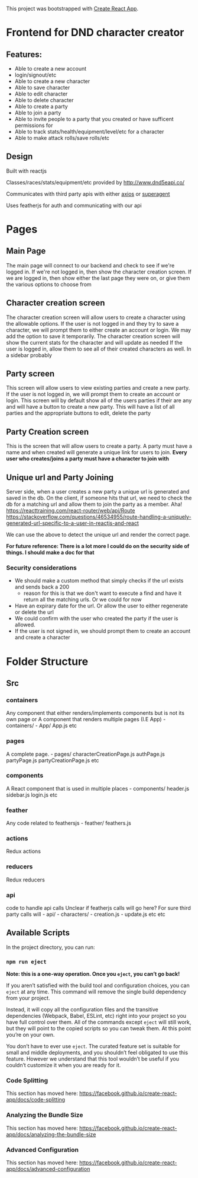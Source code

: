 This project was bootstrapped with [Create React App](https://github.com/facebook/create-react-app).

# Frontend for DND character creator

## Features:

   * Able to create a new account
   * login/signout/etc
   * Able to create a  new character
   * Able to save character
   * Able to edit character
   * Able to delete character
   * Able to create a party
   * Able to join a party
   * Able to invite people to a party that you created or have sufficent permissions for
   * Able to track stats/health/equipment/level/etc for a character
   * Able to make attack rolls/save rolls/etc

## Design

Built with reactjs

Classes/races/stats/equipment/etc provided by http://www.dnd5eapi.co/

Communicates with third party apis with either [axios](https://github.com/axios/axios) or [superagent](https://github.com/superagent/superagent)

Uses featherjs for auth and communicating with our api

# Pages

## Main Page

   The main page will connect to our backend and check to see if we're logged in. If we're not logged in, then show the character creation screen. If we are logged in, then show either the last page they were on, or give them the various options to choose from

## Character creation screen

   The character creation screen will allow users to create a character using the allowable options. If the user is not 
   logged in and they try to save a character, we will prompt them to either create an account or login. 
   We may add the option to save it temporarily. 
   The character creation screen will show the current stats for the character and will update as needed 
If the user is logged in, allow them to see all of their created characters as well. In a sidebar probably
## Party screen

   This screen will allow users to view existing parties and create a new party. If the user is not logged in, we will prompt them to create an account or login. This screen will by default show all of the users parties if their are any and will have a button to create a new party. This will have a list of all parties and the appropriate buttons to edit, delete the party

## Party Creation screen

   This is the screen that will allow users to create a party. A party must have a name and when created will generate a unique link for users to join.
**Every user who creates/joins a party must have a character to join with**
   
   
## Unique url and Party Joining

Server side, when a user creates a new party a unique url is generated and saved in the db. On the client, if someone hits that url, we need to check the db for a matching url and allow them to join the party as a member.
Aha! https://reacttraining.com/react-router/web/api/Route https://stackoverflow.com/questions/46534955/route-handling-a-uniquely-generated-url-specific-to-a-user-in-reactjs-and-react

We can use the above to detect the unique url and render the correct page. 



**For future reference: There is a lot more I could do on the security side of things. I should make a doc for that**

### Security considerations
* We should make a custom method that simply checks if the url exists and sends back a 200
    * reason for this is that we don't want to execute a find and have it return all the matching urls. Or we could for now
* Have an expirary date for the url. Or allow the user to either regenerate or delete the url
* We could confirm with the user who created the party if the user is allowed.
* If the user is not signed in, we should prompt them to create an account and create a character
# Folder Structure

## Src

### containers
Any component that either renders/implements components but is not its own page or A component that renders multiple pages (I.E App)
    - containers/
        - App/
            App.js
            etc
### pages
A complete page.
    - pages/
        characterCreationPage.js
        authPage.js
        partyPage.js
        partyCreationPage.js
        etc
### components
A React component that is used in multiple places
    - components/
        header.js
        sidebar.js
        login.js
        etc
### feather
Any code related to feathersjs
    - feather/
        feathers.js
### actions
Redux actions

### reducers
Redux reducers

### api
code to handle api calls
    Unclear if featherjs calls will go here?
    For sure third party calls will
    - api/
        - characters/
            - creation.js
            - update.js
            etc
        etc
        
## Available Scripts

In the project directory, you can run:

### `npm run eject`

**Note: this is a one-way operation. Once you `eject`, you can’t go back!**

If you aren’t satisfied with the build tool and configuration choices, you can `eject` at any time. This command will remove the single build dependency from your project.

Instead, it will copy all the configuration files and the transitive dependencies (Webpack, Babel, ESLint, etc) right into your project so you have full control over them. All of the commands except `eject` will still work, but they will point to the copied scripts so you can tweak them. At this point you’re on your own.

You don’t have to ever use `eject`. The curated feature set is suitable for small and middle deployments, and you shouldn’t feel obligated to use this feature. However we understand that this tool wouldn’t be useful if you couldn’t customize it when you are ready for it.

### Code Splitting

This section has moved here: https://facebook.github.io/create-react-app/docs/code-splitting

### Analyzing the Bundle Size

This section has moved here: https://facebook.github.io/create-react-app/docs/analyzing-the-bundle-size

### Advanced Configuration

This section has moved here: https://facebook.github.io/create-react-app/docs/advanced-configuration

